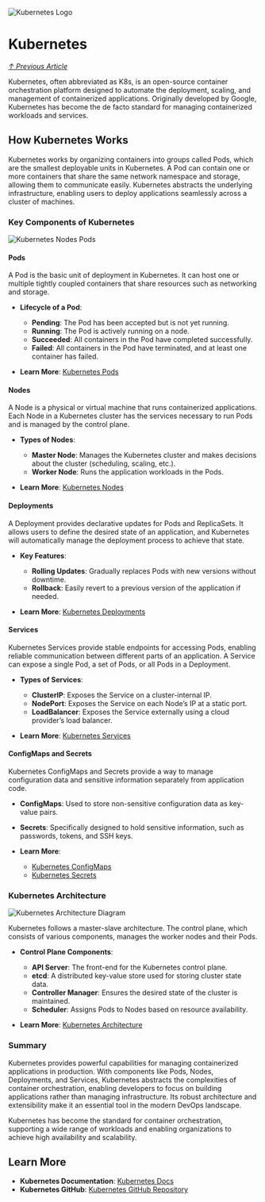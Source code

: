 ![Kubernetes Logo](https://encrypted-tbn0.gstatic.com/images?q=tbn:ANd9GcR99vkXlOXicRs8PtMeSG4KiyWpULvHdG2QUA&s)

# Kubernetes
*[↑ Previous Article](./3-1-docker.md)*

Kubernetes, often abbreviated as K8s, is an open-source container orchestration platform designed to automate the deployment, scaling, and management of containerized applications. Originally developed by Google, Kubernetes has become the de facto standard for managing containerized workloads and services.

## How Kubernetes Works

Kubernetes works by organizing containers into groups called Pods, which are the smallest deployable units in Kubernetes. A Pod can contain one or more containers that share the same network namespace and storage, allowing them to communicate easily. Kubernetes abstracts the underlying infrastructure, enabling users to deploy applications seamlessly across a cluster of machines.

### Key Components of Kubernetes

![Kubernetes Nodes Pods](https://miro.medium.com/v2/resize:fit:1400/1*Ov0hT6_59NzMS7o2Ea-P-Q.png)

#### Pods

A Pod is the basic unit of deployment in Kubernetes. It can host one or multiple tightly coupled containers that share resources such as networking and storage. 

- **Lifecycle of a Pod**:
  - **Pending**: The Pod has been accepted but is not yet running.
  - **Running**: The Pod is actively running on a node.
  - **Succeeded**: All containers in the Pod have completed successfully.
  - **Failed**: All containers in the Pod have terminated, and at least one container has failed.

- **Learn More**: [Kubernetes Pods](https://kubernetes.io/docs/concepts/workloads/pods/)

#### Nodes

A Node is a physical or virtual machine that runs containerized applications. Each Node in a Kubernetes cluster has the services necessary to run Pods and is managed by the control plane.

- **Types of Nodes**:
  - **Master Node**: Manages the Kubernetes cluster and makes decisions about the cluster (scheduling, scaling, etc.).
  - **Worker Node**: Runs the application workloads in the Pods.

- **Learn More**: [Kubernetes Nodes](https://kubernetes.io/docs/concepts/architecture/nodes/)

#### Deployments

A Deployment provides declarative updates for Pods and ReplicaSets. It allows users to define the desired state of an application, and Kubernetes will automatically manage the deployment process to achieve that state.

- **Key Features**:
  - **Rolling Updates**: Gradually replaces Pods with new versions without downtime.
  - **Rollback**: Easily revert to a previous version of the application if needed.

- **Learn More**: [Kubernetes Deployments](https://kubernetes.io/docs/concepts/workloads/controllers/deployment/)

#### Services

Kubernetes Services provide stable endpoints for accessing Pods, enabling reliable communication between different parts of an application. A Service can expose a single Pod, a set of Pods, or all Pods in a Deployment.

- **Types of Services**:
  - **ClusterIP**: Exposes the Service on a cluster-internal IP.
  - **NodePort**: Exposes the Service on each Node’s IP at a static port.
  - **LoadBalancer**: Exposes the Service externally using a cloud provider’s load balancer.

- **Learn More**: [Kubernetes Services](https://kubernetes.io/docs/concepts/services-networking/service/)

#### ConfigMaps and Secrets

Kubernetes ConfigMaps and Secrets provide a way to manage configuration data and sensitive information separately from application code.

- **ConfigMaps**: Used to store non-sensitive configuration data as key-value pairs.
- **Secrets**: Specifically designed to hold sensitive information, such as passwords, tokens, and SSH keys.

- **Learn More**: 
  - [Kubernetes ConfigMaps](https://kubernetes.io/docs/concepts/configuration/configmap/)
  - [Kubernetes Secrets](https://kubernetes.io/docs/concepts/configuration/secret/)

### Kubernetes Architecture

![Kubernetes Architecture Diagram](https://www.cncf.io/wp-content/uploads/2020/09/Kubernetes-architecture-diagram-1-1-1024x698.png)

Kubernetes follows a master-slave architecture. The control plane, which consists of various components, manages the worker nodes and their Pods.

- **Control Plane Components**:
  - **API Server**: The front-end for the Kubernetes control plane.
  - **etcd**: A distributed key-value store used for storing cluster state data.
  - **Controller Manager**: Ensures the desired state of the cluster is maintained.
  - **Scheduler**: Assigns Pods to Nodes based on resource availability.

- **Learn More**: [Kubernetes Architecture](https://kubernetes.io/docs/concepts/overview/architecture/)

### Summary

Kubernetes provides powerful capabilities for managing containerized applications in production. With components like Pods, Nodes, Deployments, and Services, Kubernetes abstracts the complexities of container orchestration, enabling developers to focus on building applications rather than managing infrastructure. Its robust architecture and extensibility make it an essential tool in the modern DevOps landscape.

Kubernetes has become the standard for container orchestration, supporting a wide range of workloads and enabling organizations to achieve high availability and scalability.

## Learn More

- **Kubernetes Documentation**: [Kubernetes Docs](https://kubernetes.io/docs/home/)
- **Kubernetes GitHub**: [Kubernetes GitHub Repository](https://github.com/kubernetes/kubernetes)
